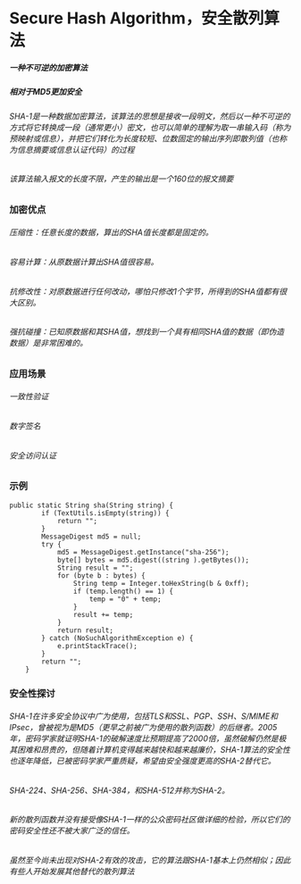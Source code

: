 # Secure Hash Algorithm，安全散列算法
##### 一种不可逆的加密算法
##### 相对于MD5更加安全

###### SHA-1是一种数据加密算法，该算法的思想是接收一段明文，然后以一种不可逆的方式将它转换成一段（通常更小）密文，也可以简单的理解为取一串输入码（称为预映射或信息），并把它们转化为长度较短、位数固定的输出序列即散列值（也称为信息摘要或信息认证代码）的过程

###### 该算法输入报文的长度不限，产生的输出是一个160位的报文摘要

### 加密优点
###### 压缩性：任意长度的数据，算出的SHA值长度都是固定的。

###### 容易计算：从原数据计算出SHA值很容易。

###### 抗修改性：对原数据进行任何改动，哪怕只修改1个字节，所得到的SHA值都有很大区别。

###### 强抗碰撞：已知原数据和其SHA值，想找到一个具有相同SHA值的数据（即伪造数据）是非常困难的。

### 应用场景
###### 一致性验证

###### 数字签名

###### 安全访问认证

### 示例


```
public static String sha(String string) {
        if (TextUtils.isEmpty(string)) {
            return "";
        }
        MessageDigest md5 = null;
        try {
            md5 = MessageDigest.getInstance("sha-256");
            byte[] bytes = md5.digest((string ).getBytes());
            String result = "";
            for (byte b : bytes) {
                String temp = Integer.toHexString(b & 0xff);
                if (temp.length() == 1) {
                    temp = "0" + temp;
                }
                result += temp;
            }
            return result;
        } catch (NoSuchAlgorithmException e) {
            e.printStackTrace();
        }
        return "";
    }
```

### 安全性探讨
###### SHA-1在许多安全协议中广为使用，包括TLS和SSL、PGP、SSH、S/MIME和IPsec，曾被视为是MD5（更早之前被广为使用的散列函数）的后继者。2005年，密码学家就证明SHA-1的破解速度比预期提高了2000倍，虽然破解仍然是极其困难和昂贵的，但随着计算机变得越来越快和越来越廉价，SHA-1算法的安全性也逐年降低，已被密码学家严重质疑，希望由安全强度更高的SHA-2替代它。

###### SHA-224、SHA-256、SHA-384，和SHA-512并称为SHA-2。

###### 新的散列函数并没有接受像SHA-1一样的公众密码社区做详细的检验，所以它们的密码安全性还不被大家广泛的信任。

###### 虽然至今尚未出现对SHA-2有效的攻击，它的算法跟SHA-1基本上仍然相似；因此有些人开始发展其他替代的散列算法
